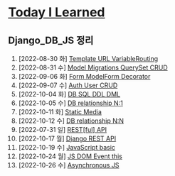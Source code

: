 # [Today I Learned](/../..)

## Django_DB_JS 정리

1. [2022-08-30 화] [Template URL VariableRouting](./0830_Django_Template_VariableRouting.md)
2. [2022-08-31 수] [Model Migrations QuerySet CRUD](./0831_Django_Model_QuerySet_CRUD.md)
3. [2022-09-06 화] [Form ModelForm Decorator](./0906_Django_Form_ModelForm.md)
4. [2022-09-07 수] [Auth User CRUD](./0907_Django_Auth.md)
5. [2022-10-04 화] [DB SQL DDL DML](./1004_DB_SQL.md)
6. [2022-10-05 수] [DB relationship N:1](./1005_DB_relationship_N_1.md)
7. [2022-10-11 화] [Static Media](./1011_Django_Static_Media.md)
8. [2022-10-12 수] [DB relationship N:N](./1012_DB_relationship_N_N.md)
9. [2022-07-31 일] [REST[ful] API](https://github.com/kimsixsue/CS-Study/blob/master/kimsixsue/RESTful_API.md)
10. [2022-10-17 월] [Django REST API](./1017_Django_REST_API.md)
11. [2022-10-19 수] [JavaScript basic](./1019_JavaScript_basic.md)
12. [2022-10-24 월] [JS DOM Event this](./1024_JS_DOM_Event_this.md)
13. [2022-10-26 수] [Asynchronous JS](./1026_Asynchronous_JS.md)

